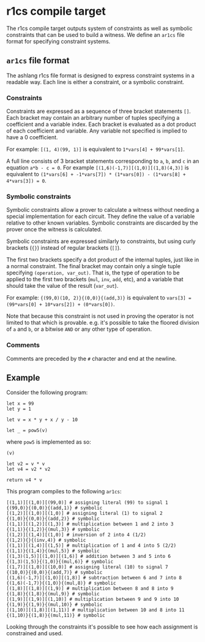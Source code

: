 # r1cs compile target

The r1cs compile target outputs system of constraints as well as symbolic constraints that can be used to build a witness. We define an `ar1cs` file format for specifying constraint systems.

## `ar1cs` file format

The ashlang r1cs file format is designed to express constraint systems in a readable way. Each line is either a constraint, or a symbolic constraint.

### Constraints

Constraints are expressed as a sequence of three bracket statements `[]`. Each bracket may contain an arbitrary number of tuples specifying a coefficient and a variable index. Each bracket is evaluated as a dot product of each coefficient and variable. Any variable not specified is implied to have a 0 coefficient.

For example: `[(1, 4)(99, 1)]` is equivalent to `1*vars[4] + 99*vars[1]`.

A full line consists of 3 bracket statements corresponding to `a`, `b`, and `c` in an equation `a*b - c = 0`. For example `[(1,6)(-1,7)][(1,0)][(1,8)(4,3)]` is equivalent to `(1*vars[6] + -1*vars[7]) * (1*vars[0]) - (1*vars[8] + 4*vars[3]) = 0`.

### Symbolic constraints

Symbolic constraints allow a prover to calculate a witness without needing a special implementation for each circuit. They define the value of a variable relative to other known variables. Symbolic constraints are discarded by the prover once the witness is calculated.

Symbolic constraints are expressed similarly to constraints, but using curly brackets (`{}`) instead of regular brackets (`[]`).

The first two brackets specify a dot product of the internal tuples, just like in a normal constraint. The final bracket may contain only a single tuple specifying `(operation, var_out)`. That is, the type of operation to be applied to the first two brackets (`mul`, `inv`, `add`, etc), and a variable that should take the value of the result (`var_out`).

For example: `{(99,0)(10, 2)}{(0,0)}{(add,3)}` is equivalent to `vars[3] = (99*vars[0] + 10*vars[2]) + (0*vars[0])`.

Note that because this constraint is not used in proving the operator is not limited to that which is provable. e.g. it's possible to take the floored division of `a` and `b`, or a bitwise `AND` or any other type of operation.

### Comments

Comments are preceded by the `#` character and end at the newline.

## Example

Consider the following program:

```
let x = 99
let y = 1

let v = x * y + x / y - 10

let _ = pow5(v)
```

where `pow5` is implemented as so:
```
(v)

let v2 = v * v
let v4 = v2 * v2

return v4 * v
```

This program compiles to the following `ar1cs`:

```
[(1,1)][(1,0)][(99,0)] # assigning literal (99) to signal 1
{(99,0)}{(0,0)}{(add,1)} # symbolic
[(1,2)][(1,0)][(1,0)] # assigning literal (1) to signal 2
{(1,0)}{(0,0)}{(add,2)} # symbolic
[(1,1)][(1,2)][(1,3)] # multiplication between 1 and 2 into 3
{(1,1)}{(1,2)}{(mul,3)} # symbolic
[(1,2)][(1,4)][(1,0)] # inversion of 2 into 4 (1/2)
{(1,2)}{}{(inv,4)} # symbolic
[(1,1)][(1,4)][(1,5)] # multiplication of 1 and 4 into 5 (2/2)
{(1,1)}{(1,4)}{(mul,5)} # symbolic
[(1,3)(1,5)][(1,0)][(1,6)] # addition between 3 and 5 into 6
{(1,3)(1,5)}{(1,0)}{(mul,6)} # symbolic
[(1,7)][(1,0)][(10,0)] # assigning literal (10) to signal 7
{(10,0)}{(0,0)}{(add,7)} # symbolic
[(1,6)(-1,7)][(1,0)][(1,8)] # subtraction between 6 and 7 into 8
{(1,6)(-1,7)}{(1,0)}{(mul,8)} # symbolic
[(1,8)][(1,8)][(1,9)] # multiplication between 8 and 8 into 9
{(1,8)}{(1,8)}{(mul,9)} # symbolic
[(1,9)][(1,9)][(1,10)] # multiplication between 9 and 9 into 10
{(1,9)}{(1,9)}{(mul,10)} # symbolic
[(1,10)][(1,8)][(1,11)] # multiplication between 10 and 8 into 11
{(1,10)}{(1,8)}{(mul,11)} # symbolic
```

Looking through the constraints it's possible to see how each assignment is constrained and used.
